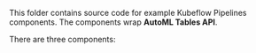 This folder contains source code for example Kubeflow Pipelines components. The components wrap **AutoML Tables API**.

There are three components:

